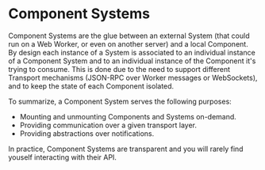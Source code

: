 # Component Systems
Component Systems are the glue between an external System (that could run on a Web Worker, or even on another server) and a local Component. By design each instance of a System is associated to an individual instance of a Component System and to an individual instance of the Component it's trying to consume. This is done due to the need to support different Transport mechanisms (JSON-RPC over Worker messages or WebSockets), and to keep the state of each Component isolated.

To summarize, a Component System serves the following purposes:

- Mounting and unmounting Components and Systems on-demand.
- Providing communication over a given transport layer.
- Providing abstractions over notifications.

In practice, Component Systems are transparent and you will rarely find youself interacting with their API.

